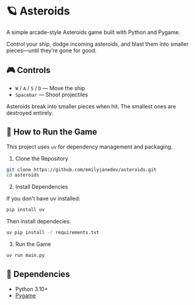 # 🪐 Asteroids

A simple arcade-style Asteroids game built with Python and Pygame.

Control your ship, dodge incoming asteroids, and blast them into smaller pieces—until they’re gone for good.

## 🎮 Controls

- `W` / `A` / `S` / `D` — Move the ship
- `Spacebar` — Shoot projectiles

Asteroids break into smaller pieces when hit. The smallest ones are destroyed entirely.

## 🚀 How to Run the Game

This project uses `uv` for dependency management and packaging.

1. Clone the Repository

```bash
git clone https://github.com/emilyjanedev/asteroids.git
cd asteroids
```

2. Install Dependencies

If you don't have uv installed:

```bash
pip install uv
```

Then install dependecies:

```bash
uv pip install -r requirements.txt
```

3. Run the Game

```bash
uv run main.py
```

## 🧩 Dependencies

- Python 3.10+
- [Pygame](https://www.pygame.org/news)
